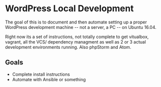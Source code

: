 # WordPress Local Development
The goal of this is to document and then automate setting up a proper WordPress development machine -- not a server, a PC -- on Ubuntu 16.04.

Right now its a set of instructions, not totally complete to get vitualbox, vagrant, all the VCS/ dependency managment as well as 2 or 3 actual development environments running. Also phpStorm and Atom.


## Goals
* Complete install instructions
* Automate with Ansible or something
